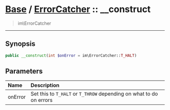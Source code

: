 # [Base](base.md) / [ErrorCatcher](base-ErrorCatcher.md) :: __construct
 > im\ErrorCatcher
____

## Synopsis
```php
public __construct(int $onError = im\ErrorCatcher::T_HALT)
```

## Parameters
| Name | Description |
| :--- | :---------- |
| onError | Set this to `T_HALT` or `T_THROW` depending on what to do on errors |
